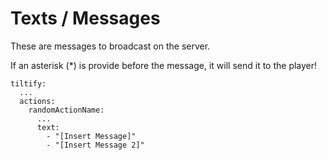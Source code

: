 Texts / Messages
================

These are messages to broadcast on the server.

If an asterisk (*) is provide before the message, it will send it to the player!

```
tiltify:
  ...
  actions:
    randomActionName:
      ...
      text:
        - "[Insert Message]"
        - "[Insert Message 2]"
```